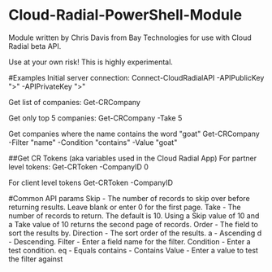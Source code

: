 # Cloud-Radial-PowerShell-Module
Module written by Chris Davis from Bay Technologies for use with Cloud Radial beta API.

Use at your own risk! This is highly experimental. 

#Examples
Initial server connection:
Connect-CloudRadialAPI -APIPublicKey "<YourKeyHere>>" -APIPrivateKey "<YourKeyHere>>"

Get list of companies:
Get-CRCompany

Get only top 5 companies:
Get-CRCompany -Take 5

Get companies where the name contains the word "goat"
Get-CRCompany -Filter "name" -Condition "contains" -Value "goat"

##Get CR Tokens (aka variables used in the Cloud Radial App)
For partner level tokens:
Get-CRToken -CompanyID 0

For client level tokens
Get-CRToken -CompanyID <SomeID>

#Common API params
Skip - The number of records to skip over before returning results. Leave blank or enter 0 for the first page.
Take - The number of records to return. The default is 10. Using a Skip value of 10 and a Take value of 10 returns the second page of records.
Order - The field to sort the results by.
Direction - The sort order of the results.
    a - Ascending
    d - Descending.
Filter - Enter a field name for the filter.
Condition - Enter a test condition.
    eq - Equals
    contains - Contains
Value - Enter a value to test the filter against

